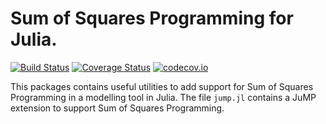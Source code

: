 # Sum of Squares Programming for Julia.

[![Build Status](https://travis-ci.org/blegat/SumOfSquares.jl.svg?branch=master)](https://travis-ci.org/blegat/SumOfSquares.jl)
[![Coverage Status](https://coveralls.io/repos/blegat/SumOfSquares.jl/badge.svg?branch=master&service=github)](https://coveralls.io/github/blegat/SumOfSquares.jl?branch=master)
[![codecov.io](http://codecov.io/github/blegat/SumOfSquares.jl/coverage.svg?branch=master)](http://codecov.io/github/blegat/SumOfSquares.jl?branch=master)

This packages contains useful utilities to add support for Sum of Squares Programming in a modelling tool in Julia.
The file `jump.jl` contains a JuMP extension to support Sum of Squares Programming.

